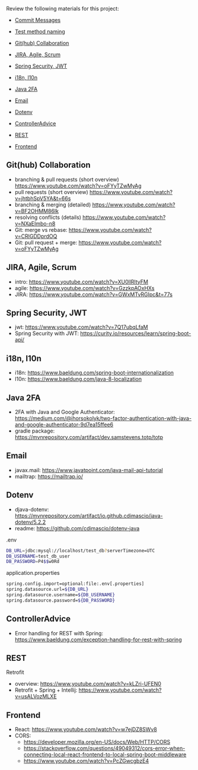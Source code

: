 Review the following materials for this project:

- [Commit Messages](https://chris.beams.io/posts/git-commit/)
- [Test method naming](https://enterprisecraftsmanship.com/posts/you-naming-tests-wrong/)

- [Git(hub) Collaboration](#github-collaboration)
- [JIRA, Agile, Scrum](#jira-agile-scrum)
- [Spring Security, JWT](#spring-security-jwt)
- [i18n, l10n](#i18n-l10n)
- [Java 2FA](#java-2fa)
- [Email](#email)
- [Dotenv](#dotenv)
- [ControllerAdvice](#controlleradvice)
- [REST](#rest)
- [Frontend](#frontend)

## Git(hub) Collaboration
- branching & pull requests (short overview) https://www.youtube.com/watch?v=oFYyTZwMyAg
- pull requests (short overview) https://www.youtube.com/watch?v=jhtbhSpV5YA&t=66s
- branching & merging (detailed) https://www.youtube.com/watch?v=BF2OHMM86Ik
- resolving conflicts (details) https://www.youtube.com/watch?v=NXaEImbo-n8
- Git: merge vs rebase: https://www.youtube.com/watch?v=CRlGDDprdOQ
- Git: pull request + merge: https://www.youtube.com/watch?v=oFYyTZwMyAg

## JIRA, Agile, Scrum

- intro: https://www.youtube.com/watch?v=XU0llRltyFM
- agile: https://www.youtube.com/watch?v=GzzkpAOxHXs
- JIRA: https://www.youtube.com/watch?v=GWxMTvRGIpc&t=77s

## Spring Security, JWT

- jwt: https://www.youtube.com/watch?v=7Q17ubqLfaM
- Spring Security with JWT: https://curity.io/resources/learn/spring-boot-api/

## i18n, l10n

- i18n: https://www.baeldung.com/spring-boot-internationalization
- l10n: https://www.baeldung.com/java-8-localization

## Java 2FA

- 2FA with Java and Google Authenticator: https://medium.com/@ihorsokolyk/two-factor-authentication-with-java-and-google-authenticator-9d7ea15ffee6
- gradle package: https://mvnrepository.com/artifact/dev.samstevens.totp/totp

## Email

- javax.mail: https://www.javatpoint.com/java-mail-api-tutorial
- mailtrap: https://mailtrap.io/

## Dotenv

- djava-dotenv: https://mvnrepository.com/artifact/io.github.cdimascio/java-dotenv/5.2.2
- readme: https://github.com/cdimascio/dotenv-java

.env
```bash
DB_URL=jdbc:mysql://localhost/test_db?serverTimezone=UTC
DB_USERNAME=test_db_user
DB_PASSWORD=P4$$w0Rd
```

application.properties
```bash
spring.config.import=optional:file:.env[.properties]
spring.datasource.url=${DB_URL}
spring.datasource.username=${DB_USERNAME}
spring.datasource.password=${DB_PASSWORD}
```

## ControllerAdvice

- Error handling for REST with Spring: https://www.baeldung.com/exception-handling-for-rest-with-spring

## REST

Retrofit
- overview: https://www.youtube.com/watch?v=kLZri-UFEN0
- Retrofit + Spring + Intellij: https://www.youtube.com/watch?v=usALVozMLXE

## Frontend

- React: https://www.youtube.com/watch?v=w7ejDZ8SWv8
- CORS:
  - https://developer.mozilla.org/en-US/docs/Web/HTTP/CORS
  - https://stackoverflow.com/questions/49049312/cors-error-when-connecting-local-react-frontend-to-local-spring-boot-middleware
  - https://www.youtube.com/watch?v=PcZGwcgbzE4


